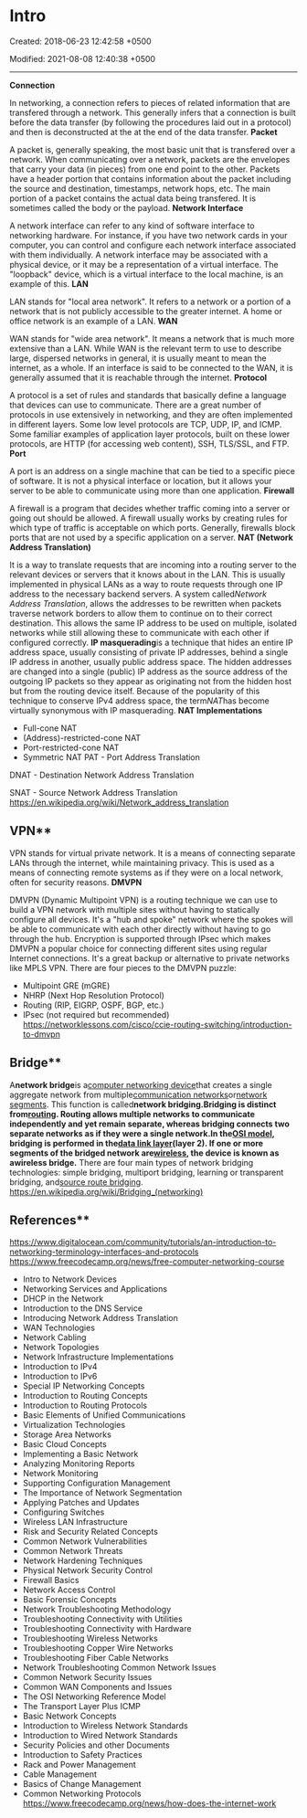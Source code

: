 # Intro

Created: 2018-06-23 12:42:58 +0500

Modified: 2021-08-08 12:40:38 +0500

---

**Connection**

In networking, a connection refers to pieces of related information that are transfered through a network. This generally infers that a connection is built before the data transfer (by following the procedures laid out in a protocol) and then is deconstructed at the at the end of the data transfer.
**Packet**

A packet is, generally speaking, the most basic unit that is transfered over a network. When communicating over a network, packets are the envelopes that carry your data (in pieces) from one end point to the other.
Packets have a header portion that contains information about the packet including the source and destination, timestamps, network hops, etc. The main portion of a packet contains the actual data being transfered. It is sometimes called the body or the payload.
**Network Interface**

A network interface can refer to any kind of software interface to networking hardware. For instance, if you have two network cards in your computer, you can control and configure each network interface associated with them individually.
A network interface may be associated with a physical device, or it may be a representation of a virtual interface. The "loopback" device, which is a virtual interface to the local machine, is an example of this.
**LAN**

LAN stands for "local area network". It refers to a network or a portion of a network that is not publicly accessible to the greater internet. A home or office network is an example of a LAN.
**WAN**

WAN stands for "wide area network". It means a network that is much more extensive than a LAN. While WAN is the relevant term to use to describe large, dispersed networks in general, it is usually meant to mean the internet, as a whole.
If an interface is said to be connected to the WAN, it is generally assumed that it is reachable through the internet.
**Protocol**

A protocol is a set of rules and standards that basically define a language that devices can use to communicate. There are a great number of protocols in use extensively in networking, and they are often implemented in different layers.
Some low level protocols are TCP, UDP, IP, and ICMP. Some familiar examples of application layer protocols, built on these lower protocols, are HTTP (for accessing web content), SSH, TLS/SSL, and FTP.
**Port**

A port is an address on a single machine that can be tied to a specific piece of software. It is not a physical interface or location, but it allows your server to be able to communicate using more than one application.
**Firewall**

A firewall is a program that decides whether traffic coming into a server or going out should be allowed. A firewall usually works by creating rules for which type of traffic is acceptable on which ports. Generally, firewalls block ports that are not used by a specific application on a server.
**NAT (Network Address Translation)**

It is a way to translate requests that are incoming into a routing server to the relevant devices or servers that it knows about in the LAN. This is usually implemented in physical LANs as a way to route requests through one IP address to the necessary backend servers.
A system called*Network Address Translation*, allows the addresses to be rewritten when packets traverse network borders to allow them to continue on to their correct destination. This allows the same IP address to be used on multiple, isolated networks while still allowing these to communicate with each other if configured correctly.
**IP masquerading**is a technique that hides an entire IP address space, usually consisting of private IP addresses, behind a single IP address in another, usually public address space. The hidden addresses are changed into a single (public) IP address as the source address of the outgoing IP packets so they appear as originating not from the hidden host but from the routing device itself. Because of the popularity of this technique to conserve IPv4 address space, the term*NAT*has become virtually synonymous with IP masquerading.
**NAT Implementations**
-   Full-cone NAT
-   (Address)-restricted-cone NAT
-   Port-restricted-cone NAT
-   Symmetric NAT
PAT - Port Address Translation

DNAT - Destination Network Address Translation

SNAT - Source Network Address Translation
<https://en.wikipedia.org/wiki/Network_address_translation>

## VPN**

VPN stands for virtual private network. It is a means of connecting separate LANs through the internet, while maintaining privacy. This is used as a means of connecting remote systems as if they were on a local network, often for security reasons.
**DMVPN**

DMVPN (Dynamic Multipoint VPN) is a routing technique we can use to build a VPN network with multiple sites without having to statically configure all devices. It's a "hub and spoke" network where the spokes will be able to communicate with each other directly without having to go through the hub. Encryption is supported through IPsec which makes DMVPN a popular choice for connecting different sites using regular Internet connections. It's a great backup or alternative to private networks like MPLS VPN.
There are four pieces to the DMVPN puzzle:
-   Multipoint GRE (mGRE)
-   NHRP (Next Hop Resolution Protocol)
-   Routing (RIP, EIGRP, OSPF, BGP, etc.)
-   IPsec (not required but recommended)
<https://networklessons.com/cisco/ccie-routing-switching/introduction-to-dmvpn>

## Bridge**

A**network bridge**is a[computer networking device](https://en.wikipedia.org/wiki/Networking_hardware)that creates a single aggregate network from multiple[communication networks](https://en.wikipedia.org/wiki/Communication_network)or[network segments](https://en.wikipedia.org/wiki/Network_segment). This function is called**network bridging.**Bridging is distinct from[routing](https://en.wikipedia.org/wiki/Routing). Routing allows multiple networks to communicate independently and yet remain separate, whereas bridging connects two separate networks as if they were a single network.In the[OSI model](https://en.wikipedia.org/wiki/OSI_model), bridging is performed in the[data link layer](https://en.wikipedia.org/wiki/Data_link_layer)(layer 2). If one or more segments of the bridged network are[wireless](https://en.wikipedia.org/wiki/Wireless_network), the device is known as a**wireless bridge.**
There are four main types of network bridging technologies: simple bridging, multiport bridging, learning or transparent bridging, and[source route bridging](https://en.wikipedia.org/wiki/Source_route_bridging).
<https://en.wikipedia.org/wiki/Bridging_(networking)>

## References**

<https://www.digitalocean.com/community/tutorials/an-introduction-to-networking-terminology-interfaces-and-protocols>
<https://www.freecodecamp.org/news/free-computer-networking-course>
-   Intro to Network Devices
-   Networking Services and Applications
-   DHCP in the Network
-   Introduction to the DNS Service
-   Introducing Network Address Translation
-   WAN Technologies
-   Network Cabling
-   Network Topologies
-   Network Infrastructure Implementations
-   Introduction to IPv4
-   Introduction to IPv6
-   Special IP Networking Concepts
-   Introduction to Routing Concepts
-   Introduction to Routing Protocols
-   Basic Elements of Unified Communications
-   Virtualization Technologies
-   Storage Area Networks
-   Basic Cloud Concepts
-   Implementing a Basic Network
-   Analyzing Monitoring Reports
-   Network Monitoring
-   Supporting Configuration Management
-   The Importance of Network Segmentation
-   Applying Patches and Updates
-   Configuring Switches
-   Wireless LAN Infrastructure
-   Risk and Security Related Concepts
-   Common Network Vulnerabilities
-   Common Network Threats
-   Network Hardening Techniques
-   Physical Network Security Control
-   Firewall Basics
-   Network Access Control
-   Basic Forensic Concepts
-   Network Troubleshooting Methodology
-   Troubleshooting Connectivity with Utilities
-   Troubleshooting Connectivity with Hardware
-   Troubleshooting Wireless Networks
-   Troubleshooting Copper Wire Networks
-   Troubleshooting Fiber Cable Networks
-   Network Troubleshooting Common Network Issues
-   Common Network Security Issues
-   Common WAN Components and Issues
-   The OSI Networking Reference Model
-   The Transport Layer Plus ICMP
-   Basic Network Concepts
-   Introduction to Wireless Network Standards
-   Introduction to Wired Network Standards
-   Security Policies and other Documents
-   Introduction to Safety Practices
-   Rack and Power Management
-   Cable Management
-   Basics of Change Management
-   Common Networking Protocols
<https://www.freecodecamp.org/news/how-does-the-internet-work>
